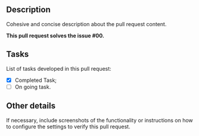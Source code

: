 ## Description

Cohesive and concise description about the pull request content.

**This pull request solves the issue #00.**

## Tasks

List of tasks developed in this pull request:

- [x] Completed Task;
- [ ] On going task.

## Other details

If necessary, include screenshots of the functionality or instructions on how to configure the settings to verify this pull request.
